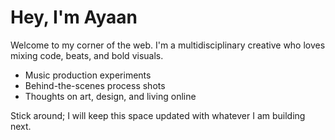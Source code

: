 ﻿# Hey, I'm Ayaan

Welcome to my corner of the web. I'm a multidisciplinary creative who loves mixing code, beats, and bold visuals.

- Music production experiments
- Behind-the-scenes process shots
- Thoughts on art, design, and living online

Stick around; I will keep this space updated with whatever I am building next.
